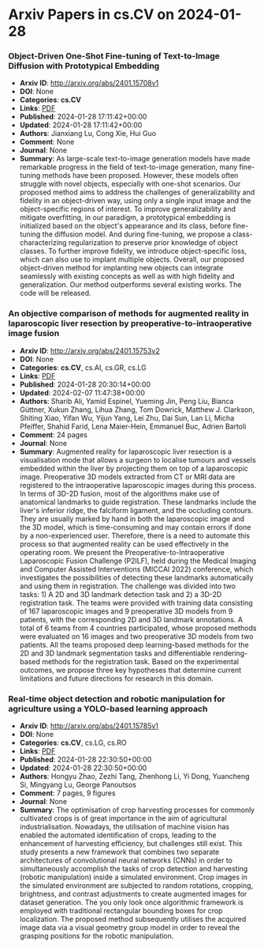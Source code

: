 # Arxiv Papers in cs.CV on 2024-01-28
### Object-Driven One-Shot Fine-tuning of Text-to-Image Diffusion with Prototypical Embedding
- **Arxiv ID**: http://arxiv.org/abs/2401.15708v1
- **DOI**: None
- **Categories**: **cs.CV**
- **Links**: [PDF](http://arxiv.org/pdf/2401.15708v1)
- **Published**: 2024-01-28 17:11:42+00:00
- **Updated**: 2024-01-28 17:11:42+00:00
- **Authors**: Jianxiang Lu, Cong Xie, Hui Guo
- **Comment**: None
- **Journal**: None
- **Summary**: As large-scale text-to-image generation models have made remarkable progress in the field of text-to-image generation, many fine-tuning methods have been proposed. However, these models often struggle with novel objects, especially with one-shot scenarios. Our proposed method aims to address the challenges of generalizability and fidelity in an object-driven way, using only a single input image and the object-specific regions of interest. To improve generalizability and mitigate overfitting, in our paradigm, a prototypical embedding is initialized based on the object's appearance and its class, before fine-tuning the diffusion model. And during fine-tuning, we propose a class-characterizing regularization to preserve prior knowledge of object classes. To further improve fidelity, we introduce object-specific loss, which can also use to implant multiple objects. Overall, our proposed object-driven method for implanting new objects can integrate seamlessly with existing concepts as well as with high fidelity and generalization. Our method outperforms several existing works. The code will be released.



### An objective comparison of methods for augmented reality in laparoscopic liver resection by preoperative-to-intraoperative image fusion
- **Arxiv ID**: http://arxiv.org/abs/2401.15753v2
- **DOI**: None
- **Categories**: **cs.CV**, cs.AI, cs.GR, cs.LG
- **Links**: [PDF](http://arxiv.org/pdf/2401.15753v2)
- **Published**: 2024-01-28 20:30:14+00:00
- **Updated**: 2024-02-07 11:47:38+00:00
- **Authors**: Sharib Ali, Yamid Espinel, Yueming Jin, Peng Liu, Bianca Güttner, Xukun Zhang, Lihua Zhang, Tom Dowrick, Matthew J. Clarkson, Shiting Xiao, Yifan Wu, Yijun Yang, Lei Zhu, Dai Sun, Lan Li, Micha Pfeiffer, Shahid Farid, Lena Maier-Hein, Emmanuel Buc, Adrien Bartoli
- **Comment**: 24 pages
- **Journal**: None
- **Summary**: Augmented reality for laparoscopic liver resection is a visualisation mode that allows a surgeon to localise tumours and vessels embedded within the liver by projecting them on top of a laparoscopic image. Preoperative 3D models extracted from CT or MRI data are registered to the intraoperative laparoscopic images during this process. In terms of 3D-2D fusion, most of the algorithms make use of anatomical landmarks to guide registration. These landmarks include the liver's inferior ridge, the falciform ligament, and the occluding contours. They are usually marked by hand in both the laparoscopic image and the 3D model, which is time-consuming and may contain errors if done by a non-experienced user. Therefore, there is a need to automate this process so that augmented reality can be used effectively in the operating room. We present the Preoperative-to-Intraoperative Laparoscopic Fusion Challenge (P2ILF), held during the Medical Imaging and Computer Assisted Interventions (MICCAI 2022) conference, which investigates the possibilities of detecting these landmarks automatically and using them in registration. The challenge was divided into two tasks: 1) A 2D and 3D landmark detection task and 2) a 3D-2D registration task. The teams were provided with training data consisting of 167 laparoscopic images and 9 preoperative 3D models from 9 patients, with the corresponding 2D and 3D landmark annotations. A total of 6 teams from 4 countries participated, whose proposed methods were evaluated on 16 images and two preoperative 3D models from two patients. All the teams proposed deep learning-based methods for the 2D and 3D landmark segmentation tasks and differentiable rendering-based methods for the registration task. Based on the experimental outcomes, we propose three key hypotheses that determine current limitations and future directions for research in this domain.



### Real-time object detection and robotic manipulation for agriculture using a YOLO-based learning approach
- **Arxiv ID**: http://arxiv.org/abs/2401.15785v1
- **DOI**: None
- **Categories**: **cs.CV**, cs.LG, cs.RO
- **Links**: [PDF](http://arxiv.org/pdf/2401.15785v1)
- **Published**: 2024-01-28 22:30:50+00:00
- **Updated**: 2024-01-28 22:30:50+00:00
- **Authors**: Hongyu Zhao, Zezhi Tang, Zhenhong Li, Yi Dong, Yuancheng Si, Mingyang Lu, George Panoutsos
- **Comment**: 7 pages, 9 figures
- **Journal**: None
- **Summary**: The optimisation of crop harvesting processes for commonly cultivated crops is of great importance in the aim of agricultural industrialisation. Nowadays, the utilisation of machine vision has enabled the automated identification of crops, leading to the enhancement of harvesting efficiency, but challenges still exist. This study presents a new framework that combines two separate architectures of convolutional neural networks (CNNs) in order to simultaneously accomplish the tasks of crop detection and harvesting (robotic manipulation) inside a simulated environment. Crop images in the simulated environment are subjected to random rotations, cropping, brightness, and contrast adjustments to create augmented images for dataset generation. The you only look once algorithmic framework is employed with traditional rectangular bounding boxes for crop localization. The proposed method subsequently utilises the acquired image data via a visual geometry group model in order to reveal the grasping positions for the robotic manipulation.



